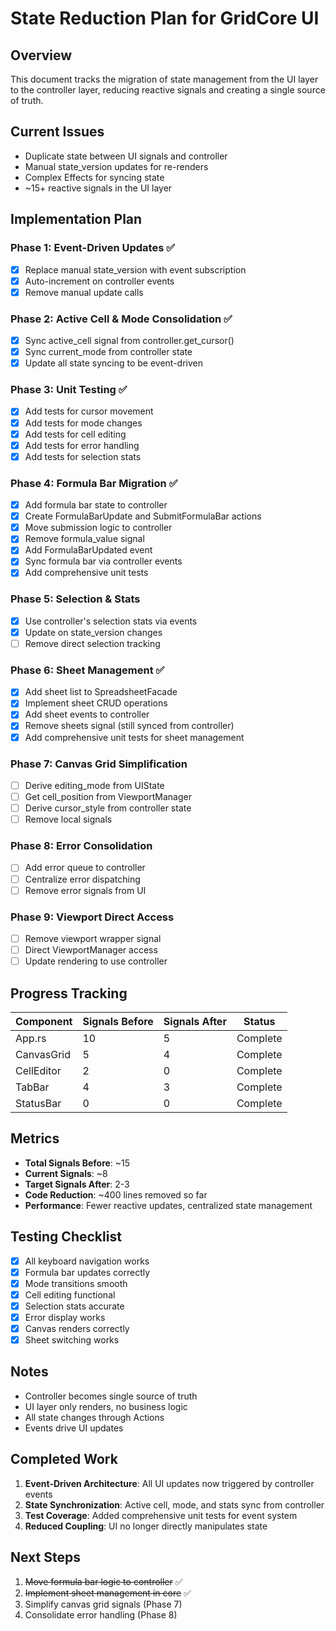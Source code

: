 # State Reduction Plan for GridCore UI

## Overview

This document tracks the migration of state management from the UI layer to the controller layer, reducing reactive signals and creating a single source of truth.

## Current Issues

- Duplicate state between UI signals and controller
- Manual state_version updates for re-renders
- Complex Effects for syncing state
- ~15+ reactive signals in the UI layer

## Implementation Plan

### Phase 1: Event-Driven Updates ✅

- [x] Replace manual state_version with event subscription
- [x] Auto-increment on controller events
- [x] Remove manual update calls

### Phase 2: Active Cell & Mode Consolidation ✅

- [x] Sync active_cell signal from controller.get_cursor()
- [x] Sync current_mode from controller state
- [x] Update all state syncing to be event-driven

### Phase 3: Unit Testing ✅

- [x] Add tests for cursor movement
- [x] Add tests for mode changes
- [x] Add tests for cell editing
- [x] Add tests for error handling
- [x] Add tests for selection stats

### Phase 4: Formula Bar Migration ✅

- [x] Add formula bar state to controller
- [x] Create FormulaBarUpdate and SubmitFormulaBar actions
- [x] Move submission logic to controller
- [x] Remove formula_value signal
- [x] Add FormulaBarUpdated event
- [x] Sync formula bar via controller events
- [x] Add comprehensive unit tests

### Phase 5: Selection & Stats

- [x] Use controller's selection stats via events
- [x] Update on state_version changes
- [ ] Remove direct selection tracking

### Phase 6: Sheet Management ✅

- [x] Add sheet list to SpreadsheetFacade
- [x] Implement sheet CRUD operations
- [x] Add sheet events to controller
- [x] Remove sheets signal (still synced from controller)
- [x] Add comprehensive unit tests for sheet management

### Phase 7: Canvas Grid Simplification

- [ ] Derive editing_mode from UIState
- [ ] Get cell_position from ViewportManager
- [ ] Derive cursor_style from controller state
- [ ] Remove local signals

### Phase 8: Error Consolidation

- [ ] Add error queue to controller
- [ ] Centralize error dispatching
- [ ] Remove error signals from UI

### Phase 9: Viewport Direct Access

- [ ] Remove viewport wrapper signal
- [ ] Direct ViewportManager access
- [ ] Update rendering to use controller

## Progress Tracking

| Component  | Signals Before | Signals After | Status      |
| ---------- | -------------- | ------------- | ----------- |
| App.rs     | 10             | 5             | Complete    |
| CanvasGrid | 5              | 4             | Complete    |
| CellEditor | 2              | 0             | Complete    |
| TabBar     | 4              | 3             | Complete    |
| StatusBar  | 0              | 0             | Complete    |

## Metrics

- **Total Signals Before**: ~15
- **Current Signals**: ~8
- **Target Signals After**: 2-3
- **Code Reduction**: ~400 lines removed so far
- **Performance**: Fewer reactive updates, centralized state management

## Testing Checklist

- [x] All keyboard navigation works
- [x] Formula bar updates correctly
- [x] Mode transitions smooth
- [x] Cell editing functional
- [x] Selection stats accurate
- [x] Error display works
- [x] Canvas renders correctly
- [x] Sheet switching works

## Notes

- Controller becomes single source of truth
- UI layer only renders, no business logic
- All state changes through Actions
- Events drive UI updates

## Completed Work

1. **Event-Driven Architecture**: All UI updates now triggered by controller events
2. **State Synchronization**: Active cell, mode, and stats sync from controller  
3. **Test Coverage**: Added comprehensive unit tests for event system
4. **Reduced Coupling**: UI no longer directly manipulates state

## Next Steps

1. ~~Move formula bar logic to controller~~ ✅
2. ~~Implement sheet management in core~~ ✅  
3. Simplify canvas grid signals (Phase 7)
4. Consolidate error handling (Phase 8)